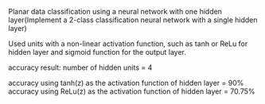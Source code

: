 Planar data classification using a neural network with one hidden layer(Implement a 2-class classification neural network with a single hidden layer)

Used units with a non-linear activation function, such as tanh or ReLu for hidden layer and sigmoid function for the output layer.


accuracy result:
number of hidden units = 4

accuracy using tanh(z) as the activation function of hidden layer = 90%
accuracy using ReLu(z) as the activation function of hidden layer = 70.75%
